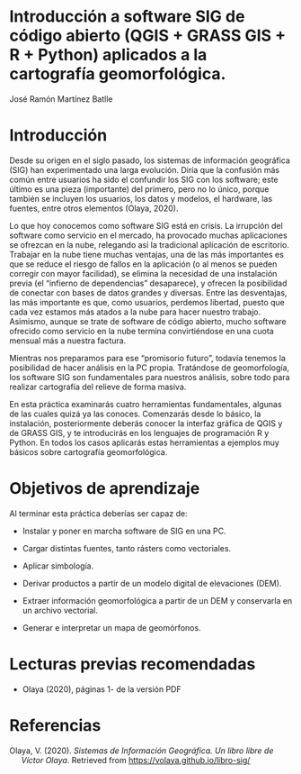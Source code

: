 Introducción a software SIG de código abierto (QGIS + GRASS GIS + R +
Python) aplicados a la cartografía geomorfológica.
================
José Ramón Martínez Batlle

# Introducción

Desde su origen en el siglo pasado, los sistemas de información
geográfica (SIG) han experimentado una larga evolución. Diría que la
confusión más común entre usuarios ha sido el confundir los SIG con los
software; este último es una pieza (importante) del primero, pero no lo
único, porque también se incluyen los usuarios, los datos y modelos, el
hardware, las fuentes, entre otros elementos (Olaya, 2020).

Lo que hoy conocemos como software SIG está en crisis. La irrupción del
software como servicio en el mercado, ha provocado muchas aplicaciones
se ofrezcan en la nube, relegando así la tradicional aplicación de
escritorio. Trabajar en la nube tiene muchas ventajas, una de las más
importantes es que se reduce el riesgo de fallos en la aplicación (o al
menos se pueden corregir con mayor facilidad), se elimina la necesidad
de una instalación previa (el “infierno de dependencias” desaparece), y
ofrecen la posibilidad de conectar con bases de datos grandes y
diversas. Entre las desventajas, las más importante es que, como
usuarios, perdemos libertad, puesto que cada vez estamos más atados a la
nube para hacer nuestro trabajo. Asimismo, aunque se trate de software
de código abierto, mucho software ofrecido como servicio en la nube
termina convirtiéndose en una cuota mensual más a nuestra factura.

Mientras nos preparamos para ese “promisorio futuro”, todavía tenemos la
posibilidad de hacer análisis en la PC propia. Tratándose de
geomorfología, los software SIG son fundamentales para nuestros
análisis, sobre todo para realizar cartografía del relieve de forma
masiva.

En esta práctica examinarás cuatro herramientas fundamentales, algunas
de las cuales quizá ya las conoces. Comenzarás desde lo básico, la
instalación, posteriormente deberás conocer la interfaz gráfica de QGIS
y de GRASS GIS, y te introducirás en los lenguajes de programación R y
Python. En todos los casos aplicarás estas herramientas a ejemplos muy
básicos sobre cartografía geomorfológica.

# Objetivos de aprendizaje

Al terminar esta práctica deberías ser capaz de:

-   Instalar y poner en marcha software de SIG en una PC.

-   Cargar distintas fuentes, tanto rásters como vectoriales.

-   Aplicar simbología.

-   Derivar productos a partir de un modelo digital de elevaciones
    (DEM).

-   Extraer información geomorfológica a partir de un DEM y conservarla
    en un archivo vectorial.

-   Generar e interpretar un mapa de geomórfonos.

# Lecturas previas recomendadas

-   Olaya (2020), páginas 1- de la versión PDF

# 

# Referencias

<div id="refs" class="references csl-bib-body hanging-indent"
line-spacing="2">

<div id="ref-olaya2014sistemas" class="csl-entry">

Olaya, V. (2020). *<span class="nocase">Sistemas de Informaci<span
class="nocase">ó</span>n Geogr<span class="nocase">á</span>fica. Un
libro libre de V<span class="nocase">í</span>ctor Olaya</span>*.
Retrieved from <https://volaya.github.io/libro-sig/>

</div>

</div>
